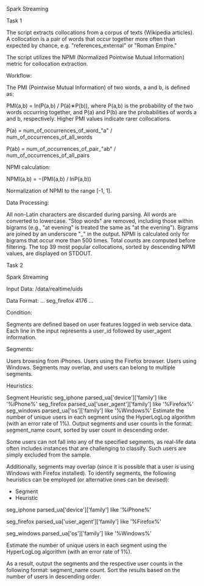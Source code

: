 Spark Streaming

Task 1

The script extracts collocations from a corpus of texts (Wikipedia articles). A collocation is a pair of words that occur together more often than expected by chance, e.g. "references_external" or "Roman Empire."

The script utilizes the NPMI (Normalized Pointwise Mutual Information) metric for collocation extraction.

Workflow:

The PMI (Pointwise Mutual Information) of two words, a and b, is defined as:

PMI(a,b) = ln(P(a,b) / P(a)∗P(b)),
where P(a,b) is the probability of the two words occurring together, and  P(a) and P(b) are the probabilities of words a and b, respectively.
Higher PMI values indicate rarer collocations.

P(a) = num_of_occurrences_of_word_"a" / num_of_occurrences_of_all_words

P(ab) = num_of_occurrences_of_pair_"ab" / num_of_occurrences_of_all_pairs


NPMI calculation:

NPMI(a,b) = −(PMI(a,b) / lnP(a,b))

Normalization of NPMI to the range [-1, 1].


Data Processing:

All non-Latin characters are discarded during parsing.
All words are converted to lowercase.
"Stop words" are removed, including those within bigrams (e.g., "at evening" is treated the same as "at the evening").
Bigrams are joined by an underscore "_" in the output.
NPMI is calculated only for bigrams that occur more than 500 times.
Total counts are computed before filtering.
The top 39 most popular collocations, sorted by descending NPMI values, are displayed on STDOUT.



Task 2

Spark Streaming

Input Data: /data/realtime/uids

Data Format:
...
seg_firefox 4176
...

Condition:

Segments are defined based on user features logged in web service data. Each line in the input represents a user_id followed by user_agent information.

Segments:

Users browsing from iPhones.
Users using the Firefox browser.
Users using Windows.
Segments may overlap, and users can belong to multiple segments.

Heuristics:

Segment	Heuristic
seg_iphone	parsed_ua['device']['family'] like '%iPhone%'
seg_firefox	parsed_ua['user_agent']['family'] like '%Firefox%'
seg_windows	parsed_ua['os']['family'] like '%Windows%'
Estimate the number of unique users in each segment using the HyperLogLog algorithm (with an error rate of 1%). Output segments and user counts in the format: segment_name <tab> count, sorted by user count in descending order.

Some users can not fall into any of the specified segments, as real-life data often includes instances that are challenging to classify. Such users are simply excluded from the sample.

Additionally, segments may overlap (since it is possible that a user is using Windows with Firefox installed). To identify segments, the following heuristics can be employed (or alternative ones can be devised):
- Segment
- Heuristic

seg_iphone
parsed_ua['device']['family'] like '%iPhone%'

seg_firefox
parsed_ua['user_agent']['family'] like '%Firefox%'

seg_windows
parsed_ua['os']['family'] like '%Windows%'

Estimate the number of unique users in each segment using the HyperLogLog algorithm (with an error rate of 1%).

As a result, output the segments and the respective user counts in the following format: segment_name <tab> count. Sort the results based on the number of users in descending order.

